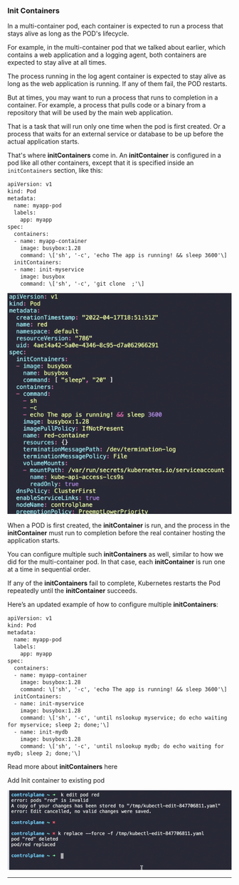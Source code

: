 
### Init Containers

In a multi-container pod, each container is expected to run a process that stays alive as long as the POD's lifecycle.

For example, in the multi-container pod that we talked about earlier, which contains a web application and a logging agent, both containers are expected to stay alive at all times.

The process running in the log agent container is expected to stay alive as long as the web application is running. If any of them fail, the POD restarts.

But at times, you may want to run a process that runs to completion in a container. For example, a process that pulls code or a binary from a repository that will be used by the main web application.

That is a task that will run only one time when the pod is first created. Or a process that waits for an external service or database to be up before the actual application starts.

That's where **initContainers** come in. An **initContainer** is configured in a pod like all other containers, except that it is specified inside an `initContainers` section, like this:

```
apiVersion: v1
kind: Pod
metadata:
  name: myapp-pod
  labels:
    app: myapp
spec:
  containers:
  - name: myapp-container
    image: busybox:1.28
    command: \['sh', '-c', 'echo The app is running! && sleep 3600'\]
  initContainers:
  - name: init-myservice
    image: busybox
    command: \['sh', '-c', 'git clone  ;'\]
```

![initcontainerdefn.png](Attachments/initcontainerdefn.png)

When a POD is first created, the **initContainer** is run, and the process in the **initContainer** must run to completion before the real container hosting the application starts.

You can configure multiple such **initContainers** as well, similar to how we did for the multi-container pod. In that case, each **initContainer** is run one at a time in sequential order.

If any of the **initContainers** fail to complete, Kubernetes restarts the Pod repeatedly until the **initContainer** succeeds.

Here’s an updated example of how to configure multiple **initContainers**:

```
apiVersion: v1
kind: Pod
metadata:
  name: myapp-pod
  labels:
    app: myapp
spec:
  containers:
  - name: myapp-container
    image: busybox:1.28
    command: \['sh', '-c', 'echo The app is running! && sleep 3600'\]
  initContainers:
  - name: init-myservice
    image: busybox:1.28
    command: \['sh', '-c', 'until nslookup myservice; do echo waiting for myservice; sleep 2; done;'\]
  - name: init-mydb
    image: busybox:1.28
    command: \['sh', '-c', 'until nslookup mydb; do echo waiting for mydb; sleep 2; done;'\]
```

Read more about **initContainers** here

Add Init container to existing pod

![addinitcontainertoexistingpod.png](Attachments/addinitcontainertoexistingpod.png)

---

